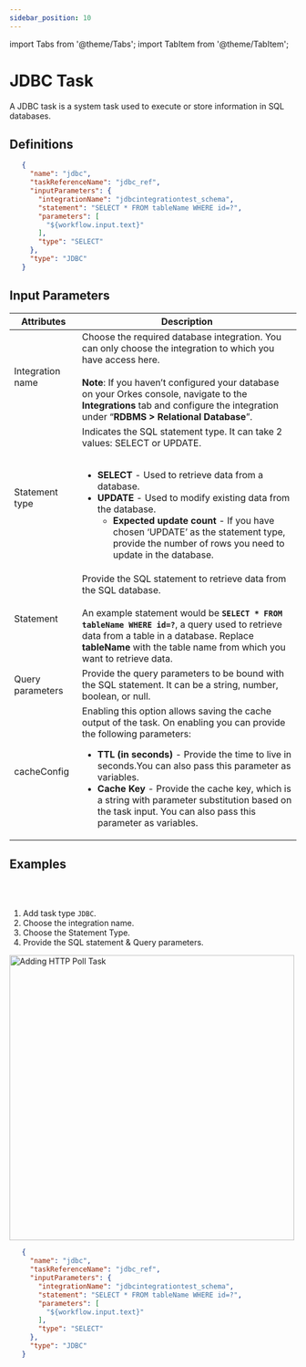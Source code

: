 ```yaml
---
sidebar_position: 10
---
```


import Tabs from '@theme/Tabs';
import TabItem from '@theme/TabItem';

# JDBC Task

A JDBC task is a system task used to execute or store information in SQL databases.

## Definitions

```json
   {
     "name": "jdbc",
     "taskReferenceName": "jdbc_ref",
     "inputParameters": {
       "integrationName": "jdbcintegrationtest_schema",
       "statement": "SELECT * FROM tableName WHERE id=?",
       "parameters": [
         "${workflow.input.text}"
       ],
       "type": "SELECT"
     },
     "type": "JDBC"
   }
```

## Input Parameters

| Attributes | Description |
| ---------- | ----------- |
| Integration name | Choose the required database integration. You can only choose the integration to which you have access here.<br/><br/>**Note**: If you haven’t configured your database on your Orkes console, navigate to the **Integrations** tab and configure the integration under “**RDBMS > Relational Database**”.|
| Statement type | Indicates the SQL statement type. It can take 2 values: SELECT or UPDATE.<br/><br/><ul><li>**SELECT** - Used to retrieve data from a database.</li><li>**UPDATE** - Used to modify existing data from the database.<ul><li>**Expected update count** - If you have chosen ‘UPDATE’ as the statement type, provide the number of rows you need to update in the database.</li></ul></li></ul>|
| Statement | Provide the SQL statement to retrieve data from the SQL database. <br/><br/>An example statement would be **`SELECT * FROM tableName WHERE id=?`**, a query used to retrieve data from a table in a database. Replace **tableName** with the table name from which you want to retrieve data. |
| Query parameters | Provide the query parameters to be bound with the SQL statement. It can be a string, number, boolean, or null. | 
| cacheConfig | Enabling this option allows saving the cache output of the task. On enabling you can provide the following parameters:<ul><li>**TTL (in seconds)** - Provide the time to live in seconds.You can also pass this parameter as variables.</li><li>**Cache Key** - Provide the cache key, which is a string with parameter substitution based on the task input. You can also pass this parameter as variables.</li></ul>|

## Examples

<Tabs>
<TabItem value="UI" label="UI" className="paddedContent">

<div className="row">
<div className="col col--4">

<br/>
<br/>

1. Add task type `JDBC`.
2. Choose the integration name.
3. Choose the Statement Type.
4. Provide the SQL statement & Query parameters.


</div>
<div className="col">
<div className="embed-loom-video">

<p><img src="/content/img/jdbc-worker-task.png" alt="Adding HTTP Poll Task" width="500" height="auto"/></p>

</div>
</div>
</div>



</TabItem>
 <TabItem value="JSON" label="JSON Example">

```json
   {
     "name": "jdbc",
     "taskReferenceName": "jdbc_ref",
     "inputParameters": {
       "integrationName": "jdbcintegrationtest_schema",
       "statement": "SELECT * FROM tableName WHERE id=?",
       "parameters": [
         "${workflow.input.text}"
       ],
       "type": "SELECT"
     },
     "type": "JDBC"
   }
```

</TabItem>
</Tabs>